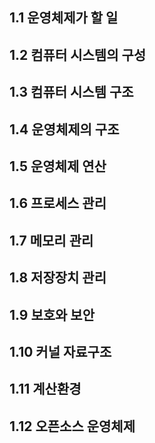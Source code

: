 ## 1.1 운영체제가 할 일
## 1.2 컴퓨터 시스템의 구성 
## 1.3 컴퓨터 시스템 구조 
## 1.4 운영체제의 구조 
## 1.5 운영체제 연산
## 1.6 프로세스 관리
## 1.7 메모리 관리
## 1.8 저장장치 관리
## 1.9 보호와 보안
## 1.10 커널 자료구조 
## 1.11 계산환경
## 1.12 오픈소스 운영체제 
